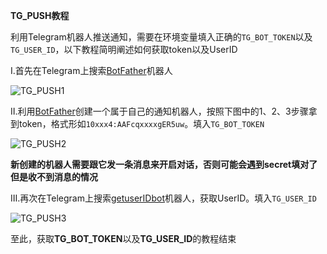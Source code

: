 **TG_PUSH教程**

利用Telegram机器人推送通知，需要在环境变量填入正确的```TG_BOT_TOKEN```以及```TG_USER_ID```，以下教程简明阐述如何获取token以及UserID

Ⅰ.首先在Telegram上搜索[BotFather](https://t.me/BotFather)机器人<br>

![TG_PUSH1](icon/TG_PUSH1.png)

Ⅱ.利用[BotFather](https://t.me/BotFather)创建一个属于自己的通知机器人，按照下图中的1、2、3步骤拿到token，格式形如```10xxx4:AAFcqxxxxgER5uw```。填入```TG_BOT_TOKEN```<br>

![TG_PUSH2](icon/TG_PUSH2.png)<br>

**新创建的机器人需要跟它发一条消息来开启对话，否则可能会遇到secret填对了但是收不到消息的情况**<br>

Ⅲ.再次在Telegram上搜索[getuserIDbot](https://t.me/getuserIDbot)机器人，获取UserID。填入```TG_USER_ID```<br>

![TG_PUSH3](icon/TG_PUSH3.png)

至此，获取**TG_BOT_TOKEN**以及**TG_USER_ID**的教程结束
